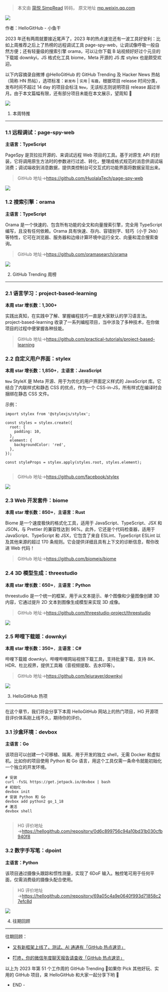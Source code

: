 > 本文由 [简悦 SimpRead](http://ksria.com/simpread/) 转码， 原文地址 [mp.weixin.qq.com](https://mp.weixin.qq.com/s/euvGlda8oSK_Z5j5Y6m3mg)

![](https://mmbiz.qpic.cn/mmbiz_jpg/xBgIbW1vdNMkfC4hr6ctBZLaOSyOX4Z2iagmS0CwkOibv1uHgMDsYicGQbuTcjjQC4rWyibA4cjvmVwH6IRiccY0trw/640?wx_fmt=jpeg&from=appmsg)

作者：HelloGitHub - 小鱼干

2023 年还有两周就要接近尾声了，2023 年的热点速览还有一波工具好安利：比如上周推荐之后上了热榜的远程调试工具 page-spy-web，让调试像呼吸一般自然方便；还有轻量级的搜索引擎 orama，可以让你下载 B 站视频好好过个元旦的下载姬 downkyi，JS 格式化工具 biome，Meta 开源的 JS 库 stylex 也是颇受欢迎。

以下内容摘录自微博 @HelloGitHub 的 GitHub Trending 及 Hacker News 热帖（简称 HN 热帖），选项标准：`新发布` | `实用` | `有趣`，根据项目 release 时间分类，发布时间不超过 14 day 的项目会标注 `New`，无该标志则说明项目 release 超过半月。由于本文篇幅有限，还有部分项目未能在本文展示，望周知 🌝

![](https://mmbiz.qpic.cn/mmbiz_png/xBgIbW1vdNMkfC4hr6ctBZLaOSyOX4Z278Y39VBSGfG9Zsjvic5qqgw1Vic93nCgWQc93x6agxiayPVhicU3ib47FWA/640?wx_fmt=png&from=appmsg)

1. 本周特推
-------

### 1.1 远程调试：page-spy-web

**主语言：TypeScript**

PageSpy 是货拉拉开源的、来调试远程 Web 项目的工具。基于对原生 API 的封装，它将调用原生方法时的参数进行过滤、转化，整理成格式规范的消息供调试端消费；调试端收到消息数据，提供类控制台可交互式的功能界面将数据呈现出来。

> GitHub 地址→https://github.com/HuolalaTech/page-spy-web

![](https://mmbiz.qpic.cn/mmbiz_png/xBgIbW1vdNMkfC4hr6ctBZLaOSyOX4Z2TM9gOYbicScoK2Wwiaiar4SYStX74Wxv8pbXd0RrR9YP82aTYtgzEovXg/640?wx_fmt=png&from=appmsg)

### 1.2 搜索引擎：orama

**主语言：TypeScript**

Orama 是一个快速的、包含所有功能的全文和向量搜索引擎，完全用 TypeScript 编写，且没有任何依赖。Orama 具有快速、存内、容错别字、轻巧（小于 2kb）等特性，它可在浏览器、服务器和边缘计算环境中运行全文、向量和混合搜索查询。

> GitHub 地址→https://github.com/oramasearch/orama

![](https://mmbiz.qpic.cn/mmbiz_png/xBgIbW1vdNMkfC4hr6ctBZLaOSyOX4Z24eAMiagpKPHib8YxfLdUa7r3XfICg0ic52ic0apFTObP9qzkfIbA7HjFwg/640?wx_fmt=png&from=appmsg)

2. GitHub Trending 周榜
---------------------

### 2.1 语言学习：project-based-learning

**本周 star 增长数：1,300+**

实践出真知，在实践中了解、掌握编程技巧一直是大家默认的学习语言法。project-based-learning 收录了一系列编程项目，当中涉及了多种技术，在你做项目的过程中便掌握各种技能。

> GitHub 地址→https://github.com/practical-tutorials/project-based-learning

### 2.2 自定义用户界面：stylex

**本周 star 增长数：1,850+**，**主语言：JavaScript**

`New` StyleX 是 Meta 开源、用于为优化的用户界面定义样式的 JavaScript 库。它结合了内联样式和静态 CSS 的优点，作为一个 CSS-in-JS，所有样式在编译时会捆绑在静态 CSS 文件。

示例：

```
import stylex from '@stylexjs/stylex';

const styles = stylex.create({
  root: {
    padding: 10,
  },
  element: {
    backgroundColor: 'red',
  },
});

const styleProps = stylex.apply(styles.root, styles.element);


```

> GitHub 地址→https://github.com/facebook/stylex

![](https://mmbiz.qpic.cn/mmbiz_png/xBgIbW1vdNMkfC4hr6ctBZLaOSyOX4Z2NkZ2xG8VhOnqxUiarQT0mibdWSibcRtOouXG84n13HgB67ARt7NzIh0ow/640?wx_fmt=png&from=appmsg)

### 2.3 Web 开发套件：biome

**本周 star 增长数：850+**，**主语言：Rust**

Biome 是一个速度极快的格式化工具，适用于 JavaScript、TypeScript、JSX 和 JSON，与 Prettier 的兼容性达到 96%。此外，它还是个代码检查器，适用于 JavaScript、TypeScript 和 JSX，它包含了来自 ESLint、TypeScript ESLint 以及其他来源的超过 170 条规则。它会提供详细且具有上下文的诊断信息，帮你改进 Web 代码！

> GitHub 地址→https://github.com/biomejs/biome

### 2.4 3D 模型生成：threestudio

**本周 star 增长数：650+**，**主语言：Python**

threestudio 是一个统一的框架，用于从文本提示、单个图像和少量图像创建 3D 内容，它通过提升 2D 文本到图像生成模型来实现 3D 成像。

> GitHub 地址→https://github.com/threestudio-project/threestudio

![](https://mmbiz.qpic.cn/mmbiz_gif/xBgIbW1vdNMkfC4hr6ctBZLaOSyOX4Z2aJWFMib4Ie8xZCZvZTiceZySYlEQFMnwCOMcIGn5nhpsazlq8acBO4mQ/640?wx_fmt=gif&from=appmsg)

### 2.5 哔哩下载姬：downkyi

**本周 star 增长数：350+**，**主语言：C#**

哔哩下载姬 downkyi，哔哩哔哩网站视频下载工具，支持批量下载，支持 8K、HDR、杜比视界，提供工具箱（音视频提取、去水印等）。

> GitHub 地址→https://github.com/leiurayer/downkyi

![](https://mmbiz.qpic.cn/mmbiz_png/xBgIbW1vdNMkfC4hr6ctBZLaOSyOX4Z2BhvXlYzCRIBUDFmicPRHtllTygtUXGCjexNWQ0Z4CS69bcEvf3icSZfg/640?wx_fmt=png&from=appmsg)

3. HelloGitHub 热项
-----------------

在这个章节，我们将会分享下本周 HelloGitHub 网站上的热门项目，HG 开源项目评价体系刚上线不久，期待你的评价。

### 3.1 沙盒环境：devbox

**主语言：Go**

该项目可以创建一个可移植、隔离、用于开发的独立 shell，无需 Docker 和虚拟机。比如你的项目使用 Python 和 Go 语言，用这个工具仅需一条命令就能初始化一个独立的开发环境。

```
# 安装
curl -fsSL https://get.jetpack.io/devbox | bash
# 初始化
devbox init
# 安装 Python 和 Go
devbox add python2 go_1_18
# 激活
devbox shell


```

> HG 评价地址→https://hellogithub.com/repository/0d6c899756c94a10bd31b030cfb940f8

### 3.2 数字手写笔：dpoint

**主语言：Python**

该项目通过摄像头跟踪和惯性测量，实现了 6DoF 输入。触控笔可用于任何平面，仅需消费级的摄像头配合使用。

> HG 评价地址→https://hellogithub.com/repository/69a05c4a9e0640f993d71858c27efc8d

![](https://mmbiz.qpic.cn/mmbiz_png/xBgIbW1vdNMkfC4hr6ctBZLaOSyOX4Z2gaESGktluia86ibr6Yt9ExicD3CdUib01DLkGpGvOpFve80ShgICIayvzw/640?wx_fmt=png&from=appmsg)

4. 往期回顾
-------

往期回顾：

*   [又有新框架上线了，测试、AI 通通有「GitHub 热点速览」](https://mp.weixin.qq.com/s?__biz=MzA5MzYyNzQ0MQ==&mid=2247517204&idx=1&sn=794322a8a06f745529c0031aa82e37ca&scene=21#wechat_redirect)
    
*   [叮咚，你的微信年度聊天报告请查收「GitHub 热点速览」](https://mp.weixin.qq.com/s?__biz=MzA5MzYyNzQ0MQ==&mid=2247517175&idx=1&sn=24ddf7fcd27fa09a3fe09add71258ce1&scene=21#wechat_redirect)
    

以上为 2023 年第 51 个工作周的 GitHub Trending 🎉如果你 Pick 其他好玩、实用的 GitHub 项目，来 HelloGitHub 和大家一起分享下哟 🌝

- END -